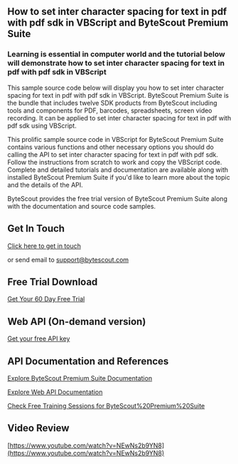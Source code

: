 ## How to set inter character spacing for text in pdf with pdf sdk in VBScript and ByteScout Premium Suite

### Learning is essential in computer world and the tutorial below will demonstrate how to set inter character spacing for text in pdf with pdf sdk in VBScript

This sample source code below will display you how to set inter character spacing for text in pdf with pdf sdk in VBScript. ByteScout Premium Suite is the bundle that includes twelve SDK products from ByteScout including tools and components for PDF, barcodes, spreadsheets, screen video recording. It can be applied to set inter character spacing for text in pdf with pdf sdk using VBScript.

This prolific sample source code in VBScript for ByteScout Premium Suite contains various functions and other necessary options you should do calling the API to set inter character spacing for text in pdf with pdf sdk. Follow the instructions from scratch to work and copy the VBScript code. Complete and detailed tutorials and documentation are available along with installed ByteScout Premium Suite if you'd like to learn more about the topic and the details of the API.

ByteScout provides the free trial version of ByteScout Premium Suite along with the documentation and source code samples.

## Get In Touch

[Click here to get in touch](https://bytescout.zendesk.com/hc/en-us/requests/new?subject=ByteScout%20Premium%20Suite%20Question)

or send email to [support@bytescout.com](mailto:support@bytescout.com?subject=ByteScout%20Premium%20Suite%20Question) 

## Free Trial Download

[Get Your 60 Day Free Trial](https://bytescout.com/download/web-installer?utm_source=github-readme)

## Web API (On-demand version)

[Get your free API key](https://pdf.co/documentation/api?utm_source=github-readme)

## API Documentation and References

[Explore ByteScout Premium Suite Documentation](https://bytescout.com/documentation/index.html?utm_source=github-readme)

[Explore Web API Documentation](https://pdf.co/documentation/api?utm_source=github-readme)

[Check Free Training Sessions for ByteScout%20Premium%20Suite](https://academy.bytescout.com/)

## Video Review

[https://www.youtube.com/watch?v=NEwNs2b9YN8](https://www.youtube.com/watch?v=NEwNs2b9YN8)